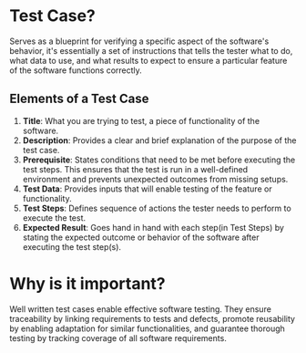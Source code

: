 # Test Case?
Serves as a blueprint for verifying a specific aspect of the software's behavior, it's essentially
a set of instructions that tells the tester what to do, what data to use, and what results to expect 
to ensure a particular feature of the software functions correctly.

## Elements of a Test Case
1. **Title**: What you are trying to test, a piece of functionality of the software.
2. **Description**: Provides a clear and brief explanation of the purpose of the test case.
3. **Prerequisite**: States conditions that need to be met before executing the test steps. This ensures that the test is run in a well-defined environment and prevents unexpected outcomes from missing setups. 
4. **Test Data**: Provides inputs that will enable testing of the feature or functionality.
5. **Test Steps**: Defines sequence of actions the tester needs to perform to execute the test.
6. **Expected Result**: Goes hand in hand with each step(in Test Steps) by stating the expected outcome or behavior of the software after executing the test step(s).

# Why is it important?
Well written test cases enable effective software testing. They ensure traceability by linking requirements to tests and defects, promote reusability by enabling adaptation for similar functionalities, and guarantee thorough testing by tracking coverage of all software requirements.

